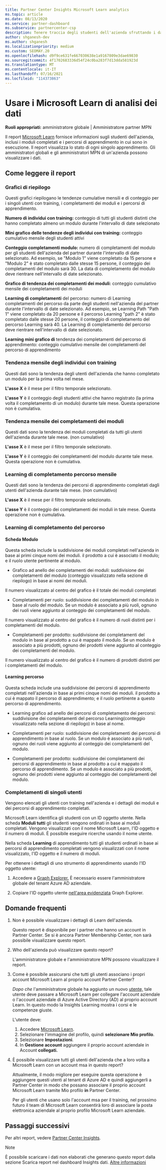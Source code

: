 ```yaml
---
title: Partner Center Insights Microsoft Learn analytics
ms.topic: article
ms.date: 08/13/2020
ms.service: partner-dashboard
ms.subservice: partnercenter-csp
description: Tenere traccia degli studenti dell'azienda sfruttando i dati su training individuale, moduli completati, percorsi di apprendimento completati e altro ancora.
author: shganesh-dev
ms.author: shganesh
ms.localizationpriority: medium
ms.custom: SEOMAY.20
ms.openlocfilehash: d9f9ce631fe667030638e1a9167809e3dae69830
ms.sourcegitcommit: 4f1702683336d54f24c0ba283f7d13dda581923d
ms.translationtype: MT
ms.contentlocale: it-IT
ms.lasthandoff: 07/16/2021
ms.locfileid: "114373863"
---
```

# <a name="use-microsoft-learn-analytics-reports"></a>Usare i Microsoft Learn di analisi dei dati

**Ruoli appropriati:** amministratore globale | Amministratore partner MPN

Il report [Microsoft Learn](/learn/) fornisce informazioni sugli studenti dell'azienda, inclusi i moduli completati e i percorsi di apprendimento in cui sono in esecuzione. Il report visualizza lo stato di ogni singolo apprendimento. Gli amministratori globali e gli amministratori MPN di un'azienda possono visualizzare i dati.

## <a name="how-to-read-the-report"></a>Come leggere il report

### <a name="summary-charts"></a>Grafici di riepilogo

Questi grafici riepilogano le tendenze cumulative mensili e di conteggio per i singoli utenti con training, i completamenti dei moduli e i percorsi di apprendimento.

**Numero di individui con training:** conteggio di tutti gli studenti distinti che hanno completato almeno un modulo durante l'intervallo di date selezionato 

**Mini grafico delle tendenze degli individui con training:** conteggio cumulativo mensile degli studenti attivi 

**Conteggio completamenti modulo:** numero di completamenti del modulo per gli studenti dell'azienda del partner durante l'intervallo di date selezionato.
Ad esempio, se "Modulo 1" viene completato da 15 persone e "Modulo 2" è stato completato dalle stesse 15 persone, il conteggio dei completamenti del modulo sarà 30. La data di completamento del modulo deve rientrare nell'intervallo di date selezionato.

**Grafico di tendenza dei completamenti dei moduli:** conteggio cumulativo mensile dei completamenti dei moduli 

**Learning di completamenti** del percorso: numero di Learning completamenti del percorso da parte degli studenti nell'azienda del partner durante l'intervallo di date selezionato.
Ad esempio, se Learning Path "Path 1" viene completato da 20 persone e il percorso Learning "path 2" è stato completato dalle stesse 20 persone, il conteggio di completamento del percorso Learning sarà 40. La Learning di completamento del percorso deve rientrare nell'intervallo di date selezionato.

**Learning mini grafico di** tendenza dei completamenti del percorso di apprendimento: conteggio cumulativo mensile dei completamenti del percorso di apprendimento 

### <a name="trained-individuals-monthly-trend"></a>Tendenza mensile degli individui con training

Questi dati sono la tendenza degli utenti dell'azienda che hanno completato un modulo per la prima volta nel mese. 

**L'asse X** è il mese per il filtro temporale selezionato. 

**L'asse Y** è il conteggio degli studenti attivi che hanno registrato (la prima volta il completamento di un modulo) durante tale mese. Questa operazione non è cumulativa.

### <a name="module-completions-monthly-trend"></a>Tendenza mensile dei completamenti dei moduli

Questi dati sono la tendenza dei moduli completati da tutti gli utenti dell'azienda durante tale mese. (non cumulativo) 

**L'asse X** è il mese per il filtro temporale selezionato. 

**L'asse Y** è il conteggio dei completamenti del modulo durante tale mese. Questa operazione non è cumulativa.

### <a name="learning-path-completions-monthly-trend"></a>Learning di completamento percorso mensile

Questi dati sono la tendenza dei percorsi di apprendimento completati dagli utenti dell'azienda durante tale mese. (non cumulativo) 

**L'asse X** è il mese per il filtro temporale selezionato. 

**L'asse Y** è il conteggio dei completamenti dei moduli in tale mese. Questa operazione non è cumulativa.

### <a name="learning-path-completion-tabs"></a>Learning di completamento del percorso

#### <a name="module-tab"></a>Scheda Modulo

Questa scheda include la suddivisione dei moduli completati nell'azienda in base ai primi cinque nomi dei moduli. il prodotto a cui è associato il modulo; e il ruolo utente pertinente al modulo.  

- Grafico ad anello dei completamenti dei moduli: suddivisione dei completamenti del modulo (conteggio visualizzato nella sezione di riepilogo) in base ai nomi dei moduli.

Il numero visualizzato al centro del grafico è il totale dei moduli completati

- Completamenti per ruolo: suddivisione dei completamenti del modulo in base al ruolo del modulo. Se un modulo è associato a più ruoli, ognuno dei ruoli viene aggiunto al conteggio dei completamenti del modulo.

Il numero visualizzato al centro del grafico è il numero di ruoli distinti per i completamenti del modulo. 

- Completamenti per prodotto: suddivisione dei completamenti del modulo in base al prodotto a cui è mappato il modulo. Se un modulo è associato a più prodotti, ognuno dei prodotti viene aggiunto al conteggio dei completamenti del modulo.    

Il numero visualizzato al centro del grafico è il numero di prodotti distinti per i completamenti del modulo.  

#### <a name="learning-path-tab"></a>Learning percorso

Questa scheda include una suddivisione dei percorsi di apprendimento completati nell'azienda in base ai primi cinque nomi dei moduli. il prodotto a cui è mappato il percorso di apprendimento; e il ruolo pertinente a questo percorso di apprendimento.  

- Learning grafico ad anello dei percorsi di completamento dei percorsi: suddivisione dei completamenti del percorso Learning(conteggio visualizzato nella sezione di riepilogo) in base al nome.

- Completamenti per ruolo: suddivisione dei completamenti dei percorsi di apprendimento in base al ruolo. Se un modulo è associato a più ruoli, ognuno dei ruoli viene aggiunto al conteggio dei completamenti del modulo.

- Completamenti per prodotto: suddivisione dei completamenti dei percorsi di apprendimento in base al prodotto a cui è mappato il percorso di apprendimento. Se un modulo è associato a più prodotti, ognuno dei prodotti viene aggiunto al conteggio dei completamenti del modulo.

### <a name="completions-by-learning-individuals"></a>Completamenti di singoli utenti

Vengono elencati gli utenti con training nell'azienda e i dettagli dei moduli e dei percorsi di apprendimento completati.

Microsoft Learn identifica gli studenti con un ID oggetto utente. Nella scheda **Moduli tutti** gli studenti vengono ordinati in base ai moduli completati. Vengono visualizzati con il nome Microsoft Learn, l'ID oggetto e il numero di moduli. È possibile eseguire ricerche usando il nome utente. 

Nella scheda **Learning** di apprendimento tutti gli studenti ordinati in base ai percorsi di apprendimento completati vengono visualizzati con il nome visualizzato, l'ID oggetto e il numero di moduli.

Per ottenere i dettagli di uno strumento di apprendimento usando l'ID oggetto utente: 

1. Accedere a [Graph Explorer.](https://developer.microsoft.com/graph/graph-explorer ) È necessario essere l'amministratore globale del tenant Azure AD aziendale.

2. Copiare l'ID oggetto utente [nell'area evidenziata](https://graph.microsoft.com/v1.0/users/a9633ad7-c8dc-4587-b119-0bc286b0711f) Graph Explorer. 

## <a name="frequently-asked-questions-faq"></a>Domande frequenti

1. Non è possibile visualizzare i dettagli di Learn dell'azienda.

   Questo report è disponibile per i partner che hanno un account in Partner Center. Se si è ancora Partner Membership Center, non sarà possibile visualizzare questo report.

2. Who dell'azienda può visualizzare questo report? 

   L'amministratore globale e l'amministratore MPN possono visualizzare il report.

3. Come è possibile assicurarsi che tutti gli utenti associano i propri account Microsoft Learn al proprio account Partner Center?

   *Dopo che* l'amministratore globale ha aggiunto un nuovo [utente,](/learn/) tale utente deve passare a Microsoft Learn per collegare l'account aziendale o l'account aziendale di Azure Active Directory (AD) al proprio account Learn. In questo modo la Insights Learning mostra i corsi e le competenze giuste.
   
   L'utente deve:
   
   1. Accedere [Microsoft Learn](/learn/).
   2. Selezionare l'immagine del profilo, quindi **selezionare Mio profilo**.
   3. Selezionare **Impostazioni**.
   4. In **Gestione account** aggiungere il proprio account aziendale in Account **collegati.**

4. È possibile visualizzare tutti gli utenti dell'azienda che a loro volta a Microsoft Learn con un account msa in questo report?

   Attualmente, il modo migliore per eseguire questa operazione è aggiungere questi utenti al tenant di Azure AD e quindi aggiungerli a Partner Center in modo che possano associare il proprio account Microsoft Learn tramite Mio profilo **in** Partner Center. 

   Per gli utenti che usano solo l'account msa per il training, nel prossimo futuro il team di Microsoft Learn consentirà loro di associare la posta elettronica aziendale al proprio profilo Microsoft Learn aziendale. 

## <a name="next-steps"></a>Passaggi successivi

Per altri report, vedere [Partner Center Insights](partner-center-insights.md).

>[!NOTE] 
> È possibile scaricare i dati non elaborati che generano questo report dalla sezione Scarica report nel dashboard Insights dati. [Altre informazioni](insights-download-reports.md) 

